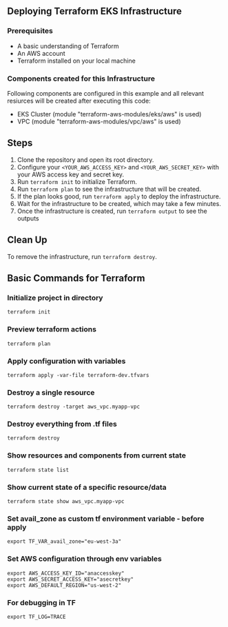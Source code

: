 ## Deploying Terraform EKS Infrastructure

### Prerequisites
- A basic understanding of Terraform
- An AWS account
- Terraform installed on your local machine

### Components created for this Infrastructure
Following components are configured in this example and all relevant resiurces will be created after executing this code:
- EKS Cluster (module "terraform-aws-modules/eks/aws" is used)
- VPC (module "terraform-aws-modules/vpc/aws" is used)

## Steps
1. Clone the repository and open its root directory.
2. Configure your `<YOUR_AWS_ACCESS_KEY>` and `<YOUR_AWS_SECRET_KEY>` with your AWS access key and secret key.
3. Run `terraform init` to initialize Terraform.
4. Run `terraform plan` to see the infrastructure that will be created.
5. If the plan looks good, run `terraform apply` to deploy the infrastructure.
6. Wait for the infrastructure to be created, which may take a few minutes.
7. Once the infrastructure is created, run `terraform output` to see the outputs

## Clean Up
To remove the infrastructure, run `terraform destroy`.

## Basic Commands for Terraform

### Initialize project in directory

    terraform init

### Preview terraform actions

    terraform plan

### Apply configuration with variables

    terraform apply -var-file terraform-dev.tfvars

### Destroy a single resource

    terraform destroy -target aws_vpc.myapp-vpc

### Destroy everything from .tf files

    terraform destroy

### Show resources and components from current state

    terraform state list

### Show current state of a specific resource/data

    terraform state show aws_vpc.myapp-vpc    

### Set avail_zone as custom tf environment variable - before apply

    export TF_VAR_avail_zone="eu-west-3a"
    
### Set AWS configuration through env variables

    export AWS_ACCESS_KEY_ID="anaccesskey"
    export AWS_SECRET_ACCESS_KEY="asecretkey"
    export AWS_DEFAULT_REGION="us-west-2"

### For debugging in TF
    
    export TF_LOG=TRACE   